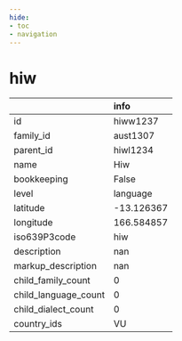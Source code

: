 ```yaml
---
hide:
- toc
- navigation
---
```

# hiw
|                      | info       |
|:---------------------|:-----------|
| id                   | hiww1237   |
| family_id            | aust1307   |
| parent_id            | hiwl1234   |
| name                 | Hiw        |
| bookkeeping          | False      |
| level                | language   |
| latitude             | -13.126367 |
| longitude            | 166.584857 |
| iso639P3code         | hiw        |
| description          | nan        |
| markup_description   | nan        |
| child_family_count   | 0          |
| child_language_count | 0          |
| child_dialect_count  | 0          |
| country_ids          | VU         |